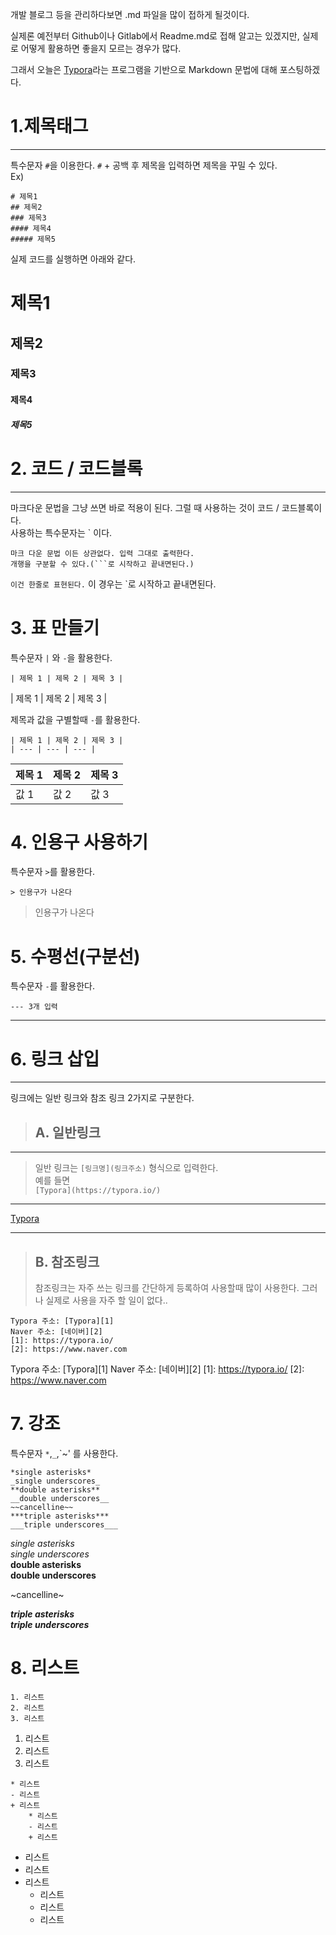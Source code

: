 개발 블로그 등을 관리하다보면 .md 파일을 많이 접하게 될것이다.

실제론 예전부터 Github이나 Gitlab에서 Readme.md로 접해 알고는 있겠지만, 실제로 어떻게 활용하면 좋을지 모르는 경우가 많다.

그래서 오늘은 [Typora](https://typora.io/)라는 프로그램을 기반으로 Markdown 문법에 대해 포스팅하겠다.



# 1.제목태그

---

특수문자 `#`을 이용한다. `#` + 공백 후 제목을 입력하면 제목을 꾸밀 수 있다.  
Ex)

```
# 제목1
## 제목2
### 제목3
#### 제목4
##### 제목5
```

실제 코드를 실행하면 아래와 같다.

# 제목1

## 제목2

### 제목3

#### 제목4

##### 제목5

# 2\. 코드 / 코드블록

---

마크다운 문법을 그냥 쓰면 바로 적용이 된다. 그럴 때 사용하는 것이 코드 / 코드블록이다.  
사용하는 특수문자는 \` 이다.

```
마크 다운 문법 이든 상관없다. 입력 그대로 출력한다.
개행을 구분할 수 있다.(```로 시작하고 끝내면된다.)
```

`이건 한줄로 표현된다.` 이 경우는 \`로 시작하고 끝내면된다.

# 3\. 표 만들기

특수문자 `|` 와 `-`을 활용한다.

```
| 제목 1 | 제목 2 | 제목 3 |
```

| 제목 1 | 제목 2 | 제목 3 |

제목과 값을 구별할때 `-`를 활용한다.

```
| 제목 1 | 제목 2 | 제목 3 |
| --- | --- | --- |
```

| 제목 1 | 제목 2 | 제목 3 |
| ------ | ------ | ------ |
| 값 1   | 값 2   | 값 3   |

# 4\. 인용구 사용하기

특수문자 `>`를 활용한다.

```
> 인용구가 나온다
```

> 인용구가 나온다

# 5\. 수평선(구분선)

특수문자 `-`를 활용한다.

```
--- 3개 입력
```

---



# 6\. 링크 삽입

---

링크에는 일반 링크와 참조 링크 2가지로 구분한다.

> ## A. 일반링크

---

> 일반 링크는 `[링크명](링크주소)` 형식으로 입력한다.  
> 예를 들면  
> `[Typora](https://typora.io/)`

---

[Typora](https://typora.io/)

---

> ## B. 참조링크
>
> 참조링크는 자주 쓰는 링크를 간단하게 등록하여 사용할때 많이 사용한다. 그러나 실제로 사용을 자주 할 일이 없다..

```
Typora 주소: [Typora][1]
Naver 주소: [네이버][2]
[1]: https://typora.io/
[2]: https://www.naver.com
```

Typora 주소: [Typora][1]
Naver 주소: [네이버][2]
[1]: https://typora.io/
[2]: https://www.naver.com

# 7. 강조

특수문자 `*`,`_`,\`~' 를 사용한다.

```
*single asterisks*
_single underscores_
**double asterisks**
__double underscores__
~~cancelline~~
***triple asterisks***
___triple underscores___
```

_single asterisks_  
_single underscores_  
**double asterisks**  
**double underscores**

~cancelline~

**_triple asterisks_**  
**_triple underscores_**

# 8. 리스트

```
1. 리스트
2. 리스트
3. 리스트
```

1.  리스트
2.  리스트
3.  리스트

```
* 리스트
- 리스트
+ 리스트
    * 리스트
    - 리스트
    + 리스트
```

-   리스트
-   리스트
-   리스트
    -   리스트
    -   리스트
    -   리스트